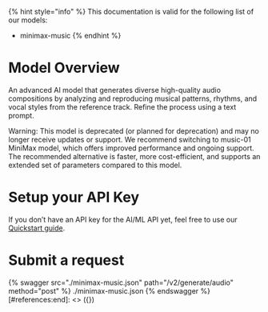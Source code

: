 [#references:start]: <> ({ "template": "openapi" })
{% hint style="info" %}
This documentation is valid for the following list of our models:
* minimax-music
{% endhint %}

# Model Overview
An advanced AI model that generates diverse high-quality audio compositions by analyzing and reproducing musical patterns, rhythms, and vocal styles from the reference track. Refine the process using a text prompt.

Warning: This model is deprecated (or planned for deprecation) and may no longer receive updates or support. We recommend switching to music-01 MiniMax model, which offers improved performance and ongoing support. The recommended alternative is faster, more cost-efficient, and supports an extended set of parameters compared to this model.

# Setup your API Key
If you don’t have an API key for the AI/ML API yet, feel free to use our [Quickstart guide](https://docs.aimlapi.com/quickstart/setting-up).

# Submit a request
{% swagger src="./minimax-music.json" path="/v2/generate/audio" method="post" %}
./minimax-music.json
{% endswagger %}
[#references:end]: <> ({})